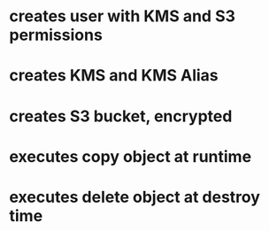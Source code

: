 # creates user with KMS and S3 permissions
# creates KMS and KMS Alias
# creates S3 bucket, encrypted
# executes copy object at runtime
# executes delete object at destroy time